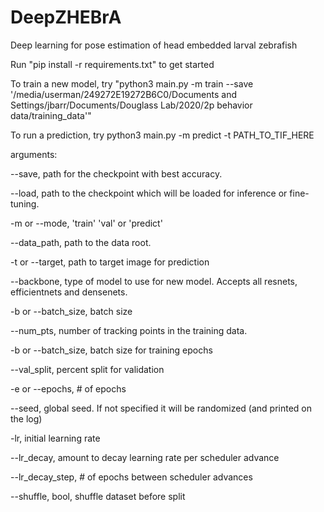 # DeepZHEBrA
Deep learning for pose estimation of head embedded larval zebrafish

Run "pip install -r requirements.txt" to get started

To train a new model, try "python3 main.py -m train --save '/media/userman/249272E19272B6C0/Documents and Settings/jbarr/Documents/Douglass Lab/2020/2p behavior data/training_data'"

To run a prediction, try python3 main.py -m predict -t PATH_TO_TIF_HERE

arguments:

--save, path for the checkpoint with best accuracy.

--load, path to the checkpoint which will be loaded for inference or fine-tuning.

-m or --mode, 'train' 'val' or 'predict'

--data_path, path to the data root.

-t or --target, path to target image for prediction

--backbone, type of model to use for new model. Accepts all resnets, efficientnets and densenets.

-b or --batch_size, batch size

--num_pts, number of tracking points in the training data.

-b or --batch_size, batch size for training epochs

--val_split, percent split for validation

-e or --epochs, # of epochs

--seed, global seed. If not specified it will be randomized (and printed on the log)

-lr, initial learning rate

--lr_decay, amount to decay learning rate per scheduler advance

--lr_decay_step, # of epochs between scheduler advances

--shuffle, bool, shuffle dataset before split